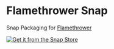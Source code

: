 # Flamethrower Snap

Snap Packaging for [Flamethrower](https://github.com/dns-oarc/flamethrower)

[![Get it from the Snap Store](https://snapcraft.io/en/dark/install.svg)](https://snapcraft.io/flamethrower-dns)
